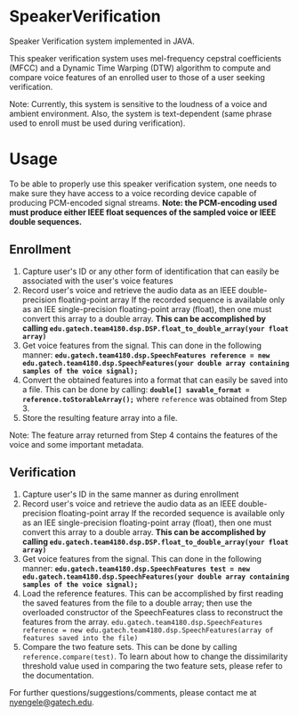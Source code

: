 # SpeakerVerification
Speaker Verification system implemented in JAVA.

This speaker verification system uses mel-frequency cepstral coefficients (MFCC) and a Dynamic Time Warping (DTW) algorithm to compute and compare voice features of an enrolled user to those of a user seeking verification.

Note: Currently, this system is sensitive to the loudness of a voice and ambient environment. Also, the system is text-dependent (same phrase used to enroll must be used during verification).

# Usage

To be able to properly use this speaker verification system,
one needs to make sure they have access to a voice recording
device capable of producing PCM-encoded signal streams.
**Note: the PCM-encoding used must produce either IEEE float
      sequences of the sampled voice or IEEE double sequences.**

## Enrollment
1. Capture user's ID or any other form of identification that can easily be associated with the user's voice features
2. Record user's voice and retrieve the audio data as an IEEE double-precision floating-point array
If the recorded sequence is available only as an IEE single-precision floating-point array (float), then one must convert this array to a double array. **This can be accomplished by calling `edu.gatech.team4180.dsp.DSP.float_to_double_array(your float array)`**
3. Get voice features from the signal. This can done in the following manner:
**`edu.gatech.team4180.dsp.SpeechFeatures reference = new edu.gatech.team4180.dsp.SpeechFeatures(your double array containing samples of the voice signal);`**
4. Convert the obtained features into a format that can easily be saved into a file.
This can be done by calling: **`double[] savable_format = reference.toStorableArray();`** where `reference` was obtained from Step 3. 
5. Store the resulting feature array into a file.

Note: The feature array returned from Step 4 contains the features of the voice and some important metadata.

## Verification
1. Capture user's ID in the same manner as during enrollment
2. Record user's voice and retrieve the audio data as an IEEE double-precision floating-point array
If the recorded sequence is available only as an IEE single-precision floating-point array (float), then one must convert this array to a double array. **This can be accomplished by calling `edu.gatech.team4180.dsp.DSP.float_to_double_array(your float array)`**
3. Get voice features from the signal. This can done in the following manner:
**`edu.gatech.team4180.dsp.SpeechFeatures test = new edu.gatech.team4180.dsp.SpeechFeatures(your double array containing samples of the voice signal);`**
4. Load the reference features. This can be accomplished by first reading the saved features from the file to a double array; then use the overloaded constructor of the SpeechFeatures class to reconstruct the features from the array. `edu.gatech.team4180.dsp.SpeechFeatures reference = new edu.gatech.team4180.dsp.SpeechFeatures(array of features saved into the file)`
5. Compare the two feature sets. This can be done by calling `reference.compare(test)`. To learn about how to change the dissimilarity threshold value used in comparing the two feature sets, please refer to the documentation.



For further questions/suggestions/comments, please contact me at nyengele@gatech.edu.
